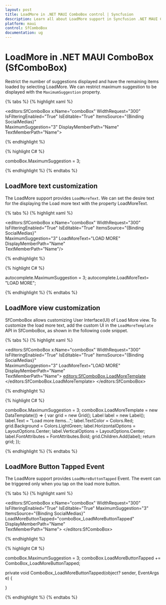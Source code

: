 ```yaml
---
layout: post
title: LoadMore in .NET MAUI ComboBox control | Syncfusion
description: Learn all about LoadMore support in Syncfusion .NET MAUI ComboBox (SfComboBox) control and more here.
platform: maui
control: SfComboBox
documentation: ug
---
```


# LoadMore in .NET MAUI ComboBox (SfComboBox)

Restrict the number of suggestions displayed and have the remaining items loaded by selecting LoadMore. We can restrict maximum suggestion to be displayed with the `MaximumSuggestion` property.

{% tabs %}
{% highlight xaml %}

<editors:SfComboBox x:Name="comboBox" 
                    WidthRequest="300"
                    IsFilteringEnabled="True"
                    IsEditable="True" 
                    ItemsSource="{Binding SocialMedias}"          
                    MaximumSuggestion="3"
                    DisplayMemberPath="Name"                                    
                    TextMemberPath="Name">

{% endhighlight %}

{% highlight C# %}

comboBox.MaximumSuggestion = 3;

{% endhighlight %}
{% endtabs %}

## LoadMore text customization

The LoadMore support provides `LoadMoreText`. We can set the desire text for the displaying the Load more text with the property LoadMoreText.

{% tabs %}
{% highlight xaml %}

<editors:SfComboBox x:Name="comboBox" 
                    WidthRequest="300"
                    IsFilteringEnabled="True"
                    IsEditable="True" 
                    ItemsSource="{Binding SocialMedias}"          
                    MaximumSuggestion="3"
                    LoadMoreText="LOAD MORE"
                    DisplayMemberPath="Name"                                    
                    TextMemberPath="Name"/>


{% endhighlight %}

{% highlight C# %}

autocomplete.MaximumSuggestion = 3;
autocomplete.LoadMoreText= "LOAD MORE";

{% endhighlight %}
{% endtabs %}

## LoadMore view customization

SfComboBox allows customizing User Interface(UI) of Load More view. To customize the load more text, add the custom UI in the `LoadMoreTemplate` API in SfComboBox, as shown in the following code snippet.

{% tabs %}
{% highlight xaml %}

<editors:SfComboBox x:Name="comboBox" 
                    WidthRequest="300"
                    IsFilteringEnabled="True"
                    IsEditable="True" 
                    ItemsSource="{Binding SocialMedias}"          
                    MaximumSuggestion="3"
                    LoadMoreText="LOAD MORE"
                    DisplayMemberPath="Name"                                    
                    TextMemberPath="Name">
    <editors:SfComboBox.LoadMoreTemplate>
        <DataTemplate>
            <Grid BackgroundColor="LightGreen">
                <Label Text="Load more items..." VerticalOptions="Center" FontAttributes="Bold" HorizontalOptions="Center" TextColor="Red"/>
            </Grid>
        </DataTemplate>
    </editors:SfComboBox.LoadMoreTemplate>
</editors:SfComboBox>

{% endhighlight %}

{% highlight C# %}

comboBox.MaximumSuggestion = 3;
comboBox.LoadMoreTemplate = new DataTemplate(() =>
{
    var grid = new Grid();
    Label label = new Label();
    label.Text = "Load more items...";
    label.TextColor = Colors.Red;
    grid.Background = Colors.LightGreen;
    label.HorizontalOptions = LayoutOptions.Center;
    label.VerticalOptions = LayoutOptions.Center;
    label.FontAttributes = FontAttributes.Bold;
    grid.Children.Add(label);
    return grid;
});

{% endhighlight %}
{% endtabs %}

## LoadMore Button Tapped Event

The LoadMore support provides `LoadMoreButtonTapped` Event. The event can be triggered only when you tap on the load more button.

{% tabs %}
{% highlight xaml %}

<editors:SfComboBox x:Name="comboBox" 
                    WidthRequest="300"
                    IsFilteringEnabled="True"
                    IsEditable="True" 
                    MaximumSuggestion="3"
                    ItemsSource="{Binding SocialMedias}"
                    LoadMoreButtonTapped="comboBox_LoadMoreButtonTapped"
                    DisplayMemberPath="Name"                                    
                    TextMemberPath="Name">
</editors:SfComboBox>

{% endhighlight %}

{% highlight C# %}

comboBox.MaximumSuggestion = 3;
comboBox.LoadMoreButtonTapped += ComboBox_LoadMoreButtonTapped;

private void ComboBox_LoadMoreButtonTapped(object? sender, EventArgs e)
{

}

{% endhighlight %}
{% endtabs %}



